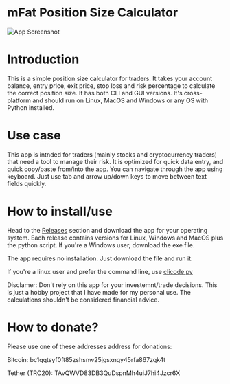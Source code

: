 # mFat Position Size Calculator
![App Screenshot](https://github.com/mfat/qtpositioncalc/blob/7627e2240d0c98552544be7d7dfaf4bc289540ec/App-Screenshot%20.png)

# Introduction
This is a simple position size calculator for traders.
It takes your account balance, entry price, exit price, stop loss and risk percentage to calculate the correct position size. 
It has both CLI and GUI versions. It's cross-platform and should run on Linux, MacOS and Windows or any OS with Python installed.

# Use case
This app is intnded for traders (mainly stocks and cryptocurrency traders) that need a tool to manage their risk. It is optimized for quick data entry, and quick copy/paste from/into the app. You can navigate through the app using keyboard. Just use tab and arrow up/down keys to move between text fields quickly.

# How to install/use

Head to the [Releases](https://github.com/mfat/qtpositioncalc/releases) section and download the app for your operating system. Each release contains versions for Linux, Windows and MacOS plus the python script. If you're a Windows user, download the exe file.

The app requires no installation. Just download the file and run it.

If you're a linux user and prefer the command line, use [clicode.py](https://github.com/mfat/qtpositioncalc/blob/d75463edb18367559855df60f10d897009265b78/clicode.py)

Disclamer: Don't rely on this app for your investemnt/trade decisions. This is just a hobby project that I have made for my personal use. The calculations shouldn't be considered financial advice. 



# How to donate?
Please use one of these addresses address for donations:

Bitcoin: bc1qqtsyf0ft85zshsnw25jgsxnqy45rfa867zqk4t

Tether (TRC20): TAvQWVD83DB3QuDspnMh4uiJ7hi4Jzcr6X

